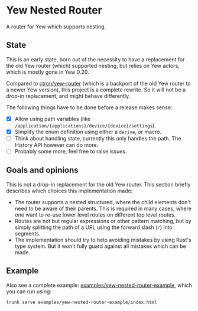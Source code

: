 # Yew Nested Router

A router for Yew which supports nesting.

## State

This is an early state, born out of the necessity to have a replacement for the old Yew router (which) supported nesting, but relies on Yew actors, which is mostly gone in Yew 0.20.

Compared to [ctron/yew-router](https://github.com/ctron/yew-router) (which is a backport of the old Yew router to a newer Yew version), this project is a complete rewrite. So it will not be a drop-in replacement, and might behave differently.

The following things have to be done before a release makes sense:

* [x] Allow using path variables (like `/application/{applications}/device/{device}/settings`).
* [x] Simplify the enum definition using either a `derive`, or macro.
* [ ] Think about handling state, currently this only handles the path. The History API however can do more.
* [ ] Probably some more, feel free to raise issues.

## Goals and opinions

This is not a drop-in replacement for the old Yew router. This section briefly describes which choices this implementation made:

* The router supports a nested structured, where the child elements don't need to be aware of their parents.
  This is required in many cases, where one want to re-use lower level routes on different top level routes.
* Routes are not but regular expressions or other pattern matching, but by simply splitting the path of a URL using the forward slash (`/`) into segments.
* The implementation should try to help avoiding mistakes by using Rust's type system. But it won't fully guard against all mistakes which can be made. 

## Example

Also see a complete example: [examples/yew-nested-router-example](examples/yew-nested-router-example), which
you can run using:

```shell
trunk serve examples/yew-nested-router-example/index.html
```
